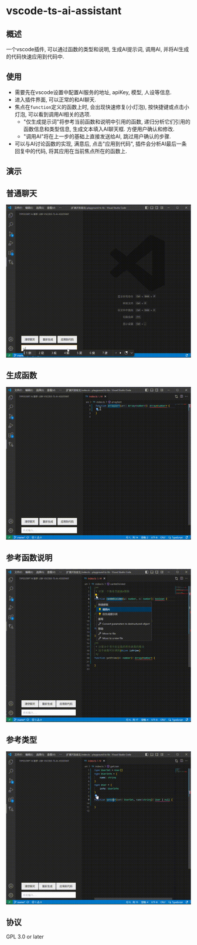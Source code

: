 # vscode-ts-ai-assistant

## 概述

一个vscode插件, 可以通过函数的类型和说明, 生成AI提示词, 调用AI, 并将AI生成的代码快速应用到代码中.

## 使用

- 需要先在vscode设置中配置AI服务的地址, apiKey, 模型, 人设等信息.
- 进入插件界面, 可以正常的和AI聊天.
- 焦点在`function`定义的函数上时, 会出现快速修复(小灯泡), 按快捷键或点击小灯泡, 可以看到调用AI相关的选项.
  - "仅生成提示词"将参考当前函数和说明中引用的函数, 递归分析它们引用的函数信息和类型信息, 生成文本填入AI聊天框. 方便用户确认和修改.
  - "调用AI"将在上一步的基础上直接发送给AI, 跳过用户确认的步骤.
- 可以与AI讨论函数的实现, 满意后, 点击"应用到代码", 插件会分析AI最后一条回复中的代码, 将其应用在当前焦点所在的函数上.

## 演示

## 普通聊天

![普通聊天](./doc/01.gif)

## 生成函数

![生成函数](./doc/02.gif)

## 参考函数说明

![参考函数说明](./doc/03.gif)

## 参考类型

![参考类型](./doc/04.gif)

## 协议

GPL 3.0 or later
